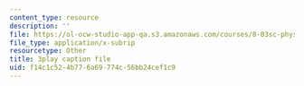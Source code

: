 ```yaml
---
content_type: resource
description: ''
file: https://ol-ocw-studio-app-qa.s3.amazonaws.com/courses/8-03sc-physics-iii-vibrations-and-waves-fall-2016/f14c1c524b776a69774c56bb24cef1c9_RhIh1zw0-BM.srt
file_type: application/x-subrip
resourcetype: Other
title: 3play caption file
uid: f14c1c52-4b77-6a69-774c-56bb24cef1c9
---
```

